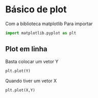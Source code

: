 # Básico de plot 
Com a biblioteca matplotlib 
Para importar
```python
import matplotlib.pyplot as plt
```

## Plot em linha 
Basta colocar um vetor Y 
```python
plt.plot(Y) 
```

Quando tiver um vetor X 
```python
plt.plot(X,Y) 
```
